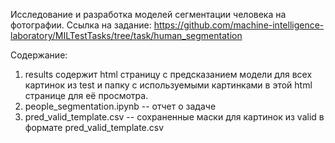 Исследование и разработка моделей сегментации человека на фотографии.
Ссылка на задание: https://github.com/machine-intelligence-laboratory/MILTestTasks/tree/task/human_segmentation 

Содержание:
1) results содержит html страницу с предсказанием модели для всех картинок из test и папку с используемыми картинками в этой html странице для её просмотра.
2) people_segmentation.ipynb -- отчет о задаче
3) pred_valid_template.csv -- сохраненные маски для картинок из valid в формате pred_valid_template.csv
